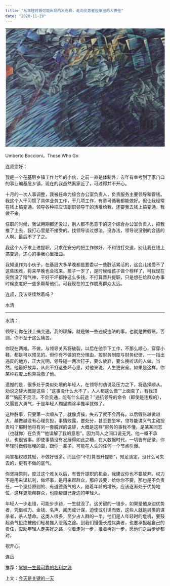 ```yaml
---
title: "从年轻时极可能出现的大危机，走向优势者应承担的大责任"
date: "2020-11-29"
---
```


![连岳文章](images/连岳文章picture-33.jpg)

  

 Umberto Boccioni，Those Who Go

  

连叔您好：

  

我是一个在基层乡镇工作七年的小伙，之前一直是体制外，去年有幸考到了家门口的事业编基层乡镇，现在的我虽然离家近了，可过得并不开心。

  

十月的一次人事调整，我被任命为综合办公室负责人，负责服务主要领导和管钱。我这个人干习惯了具体业务工作，干几项工作，有章可循我都能做好。但让我经常在钱上搞变通，领导各种把应该副职领导干的活推给我，还要我去钱上搞变通，我做不来。

  

任职的时候，我试用期都还没过，别人都不愿意干的这个综合办公室负责人，把我推了上去，我打心里是不接受的。找领导谈过想法，没办法，领导说没别的合适的人啊。最后不了了之。

  

我这个人不求上进提职，只求在安分的把工作做好，不和钱打交道，别让我在钱上搞变通，违心的事我心里扭曲。

  

我知道作为小伙子，在基层大多早晚都是要委以一些脏活累活的，这会儿接受不了这些困难，将来早晚也会找来。孩子一岁了，是时候给孩子做个榜样了，可我现在突然没了精气神，干好干坏都挣这么多钱，不打算晋升提职，只是想在给群众办事时候态度好一些多帮帮他们。可我现在的工作脱离群众太远。

  

连叔，我该继续熬着吗？

  

水清

  

* * *

  

水清：

  

领导让你在钱上搞变通，我的理解，就是做一些违规违法的事，也就是做假账。否则，你不至于这么痛苦。

  

你现在两难。不做，与领导关系将破裂，以后在他手下工作，不那么顺心，穿穿小鞋，都是可以预见的。但你有不做的充分理由，按财务制度与财务纪律，一一指出违反的地方，正大光明，领导碰一两次钉子，要么放弃，要么换听话的人做。当然，他最好放弃，从此不打这些坏心思，对他来说，人生更安全。如果是这样，你某种程度上也算挽救了他。

  

遗憾的是，很多处于类似处境的年轻人，在领导的劝说及压力之下，将选择顺从。劝说之辞大概是这些：“这事没什么大不了，人人都这么做”“上面查了，有我顶着”“脑筋不灵活，不会变通，能有什么前途？”违抗领导的命令（即使是违规的），又需要大勇气，于是年轻人糊里糊涂半推半就做了。

  

这种脏事，只要第一次顺从了，就像贞操，失去了就不会再有。以后假账越做越大，越做越没有心理负担，事情败露，要处分，甚至要坐牢，领导能讲义气主动担责吗？那时他将有另一套脱罪的说辞，大概是这样“财务的事我不懂，是某某同志（也就你）在负责”“他误解了我的意思”。因为两人之间口说无凭，他一概不承认，也很省事。即使事情没有发展得如此之糟，在大数据时代，一切皆有纪录，你年轻时做假账埋的雷，跟你一辈子，可能在人生的任何一个节点引爆。

  

两害相权取其轻，不做好很多。而且你“不打算晋升提职”，知足淡定，没什么可失去的，更有不做的底气。

  

你坚持原则，度过这个难关以后，有晋升提职的机会，我建议你也不要放弃。权力不是用来谋私利，做坏事，是用来帮群众，那应该要，给你你不要，那也是不负责任。一个坚持原则的、有道德勇气的人，随着年龄的增长，应该逐渐处于优势地位，这样更能帮群众，也能帮自己身边的年轻人。

  

年轻人一步走错，可能步步错，一生就没了。这关键的一错步，如果是他身边优势者，凭借权力、金钱、名声、阅历或计谋，迫使或引诱而致，这些人就是另类的谋杀者，杀人慧命。这类人很多，至少占人群的一半，他们是人年轻时的危机，要鼓起勇气拒绝被他们轻易推入堕落之途。到我们慢慢长成优势者，也要承担起自己的责任，应助年轻人走美好之路，引着走对一步，推着再对一步，愿他们之后步步都对。

  

祝开心。

  

连岳

  

推荐：[掌握一生最可靠的名利之源](http://mp.weixin.qq.com/s?__biz=MjM5NDU0Mjk2MQ==&mid=2651639388&idx=1&sn=5e8a7889d11a6e15b7106215fcd594fa&chksm=bd7e4a428a09c354d80ad6318660e51e0980e2b9efada2a44601d19ad94a1c3f6c18490533da&scene=21#wechat_redirect)

上文：[今天是关键的一天](http://mp.weixin.qq.com/s?__biz=MjM5NDU0Mjk2MQ==&mid=2651662720&idx=1&sn=f98e86224dc0b7a445bf22a4d439cb06&chksm=bd7fad9e8a082488eb680556835f4ed72fd1fe75b1b1fdddf281e0f424f1dbcd2235a903850c&scene=21#wechat_redirect)
